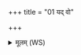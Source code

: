 +++
title = "01 यद् वो"

+++
<details><summary>मूलम् (WS)</summary>

यद् वो अग्निरजहादेकमङ्ग पितृलोकं गमयं जातवेदाः ।  
तद् व एतत् पुनरा वेशयामि साङ्गाः सर्गे पितरो मादयध्वम्॥ १ ॥  
असौ हा इह ते मनः ।  
ककुत्सलमिव जामयो अभ्येनं भूम ऊर्णुहि॥ २ ॥ उर्णु  
रमध्वं मा बिभीतन अस्मिन् गोष्ठे करीषिणः। विभी  
ऊर्जं दधाना सुकृतः शुचिव्रता गृहाजीवन्त उप वः सदेम॥ ३ ॥  
ऊर्जं मे देवा अदधुरूर्जं मनुष्या उत।  
ऊर्जं पितृभ्योहार्षमूर्जस्वन्तो गृहान् मम॥ ४ ॥स्व  
पयो मे देवा अदधुः पयो मनुष्या उत।  
पयः पितृभ्य आहार्षं पयस्वन्तो गृहान् मम ॥ ॥ ५ ॥
</details>